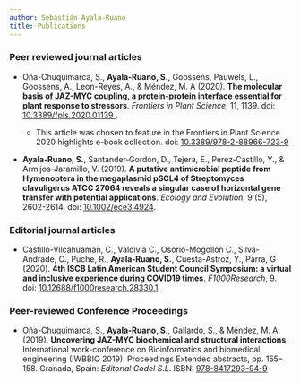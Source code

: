 ```yaml
---
author: Sebastián Ayala-Ruano
title: Publications
---
```


### Peer reviewed journal articles

- Oña-Chuquimarca, S., **Ayala-Ruano, S.**, Goossens, Pauwels, L., Goossens, A., Leon-Reyes, A., & Méndez, M. A (2020). **The molecular basis of JAZ-MYC coupling, a protein-protein interface essential for plant response to stressors**. *Frontiers in Plant Science*, 11, 1139. doi: [10.3389/fpls.2020.01139
](https://doi.org/10.3389/fpls.2020.01139). 

  - This article was chosen to feature in the Frontiers in Plant Science 2020 highlights e-book collection. doi: [10.3389/978-2-88966-723-9](https://doi.org/10.3389/978-2-88966-723-9)

- **Ayala‐Ruano, S.**, Santander‐Gordón, D., Tejera, E., Perez‐Castillo, Y., & Armijos-Jaramillo, V. (2019). **A putative antimicrobial peptide from Hymenoptera in the megaplasmid pSCL4 of Streptomyces clavuligerus ATCC 27064 reveals a singular case of horizontal gene transfer with potential applications**. *Ecology and Evolution*, 9 (5), 2602-2614. doi: [10.1002/ece3.4924](https://doi.org/10.1002/ece3.4924).

### Editorial journal articles

- Castillo-Vilcahuaman, C., Valdivia C., Osorio-Mogollón C., Silva-Andrade, C., Puche, R., **Ayala‐Ruano, S.**, Cuesta-Astroz, Y.,  Parra, G (2020). **4th ISCB Latin American Student Council Symposium: a virtual  and inclusive experience during COVID19 times**. *F1000Research*, 9.  doi: [10.12688/f1000research.28330.1](https://f1000research.com/articles/9-1460/v1).

### Peer-reviewed Conference Proceedings

- Oña-Chuquimarca, S., **Ayala-Ruano, S.**, Gallardo, S., & Méndez, M. A. (2019). **Uncovering JAZ-MYC biochemical and structural interactions**, International work-conference on Bioinformatics and biomedical engineering (IWBBIO 2019). Proceedings Extended abstracts, pp. 155–158. Granada, Spain: *Editorial Godel S.L*. ISBN: [978-8417293-94-9](https://www.worldcat.org/isbn/9788417293949)